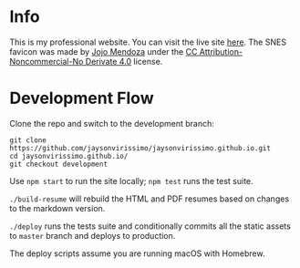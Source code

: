 # Info
This is my professional website.
You can visit the live site [here](https://virissimo.info/).
The SNES favicon was made by [Jojo Mendoza](https://www.deviantart.com/hopstarter) under the [CC Attribution-Noncommercial-No Derivate 4.0](https://creativecommons.org/licenses/by-nc-nd/4.0/) license.

# Development Flow
Clone the repo and switch to the development branch:
```
git clone https://github.com/jaysonvirissimo/jaysonvirissimo.github.io.git
cd jaysonvirissimo.github.io/
git checkout development
```
Use `npm start` to run the site locally; `npm test` runs the test suite.

`./build-resume` will rebuild the HTML and PDF resumes based on changes to the markdown version.

`./deploy` runs the tests suite and conditionally commits all the static assets to `master` branch and deploys to production.

The deploy scripts assume you are running macOS with Homebrew.
